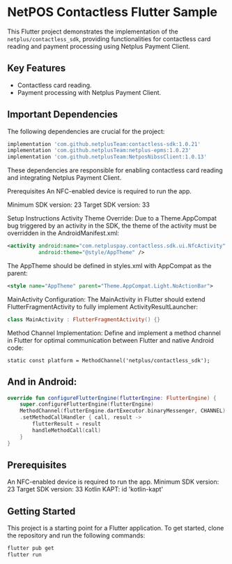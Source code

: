 # NetPOS Contactless Flutter Sample

This Flutter project demonstrates the implementation of the `netplus/contactless_sdk`, providing functionalities for contactless card reading and payment processing using Netplus Payment Client.

## Key Features

- Contactless card reading.
- Payment processing with Netplus Payment Client.

## Important Dependencies

The following dependencies are crucial for the project:

```gradle
implementation 'com.github.netplusTeam:contactless-sdk:1.0.21'
implementation 'com.github.netplusTeam:netplus-epms:1.0.23'
implementation 'com.github.netplusTeam:NetposNibssClient:1.0.13'
```

These dependencies are responsible for enabling contactless card reading and integrating Netplus Payment Client.

Prerequisites
An NFC-enabled device is required to run the app.

Minimum SDK version: 23
Target SDK version: 33

Setup Instructions
Activity Theme Override: Due to a Theme.AppCompat bug triggered by an activity in the SDK, the theme of the activity must be overridden in the AndroidManifest.xml:

```xml
<activity android:name="com.netpluspay.contactless.sdk.ui.NfcActivity"
          android:theme="@style/AppTheme" />
```

The AppTheme should be defined in styles.xml with AppCompat as the parent:

```xml
<style name="AppTheme" parent="Theme.AppCompat.Light.NoActionBar">
```


MainActivity Configuration: The MainActivity in Flutter should extend FlutterFragmentActivity to fully implement ActivityResultLauncher:

```kotlin
class MainActivity : FlutterFragmentActivity() {}
```

Method Channel Implementation: Define and implement a method channel in Flutter for optimal communication between Flutter and native Android code:

```flutter
static const platform = MethodChannel('netplus/contactless_sdk');
```

## And in Android:

```kotlin
override fun configureFlutterEngine(flutterEngine: FlutterEngine) {
    super.configureFlutterEngine(flutterEngine)
    MethodChannel(flutterEngine.dartExecutor.binaryMessenger, CHANNEL)
    .setMethodCallHandler { call, result ->
        flutterResult = result
        handleMethodCall(call)
    }
}
```


## Prerequisites
An NFC-enabled device is required to run the app.
Minimum SDK version: 23
Target SDK version: 33
Kotlin KAPT: id 'kotlin-kapt'


## Getting Started
This project is a starting point for a Flutter application. To get started, clone the repository and run the following commands:

```bash
flutter pub get
flutter run
```



